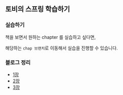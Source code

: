 ## 토비의 스프링 학습하기

### 실습하기
책을 보면서 원하는 chapter 를 실습하고 싶다면,

해당하는 `chap 브랜치`로 이동해서 실습을 진행할 수 있습니다.

### 블로그 정리
* [1장](https://web2eye.tistory.com/250)
* [2장](https://web2eye.tistory.com/251)
* [3장](https://web2eye.tistory.com/252?category=693217)
